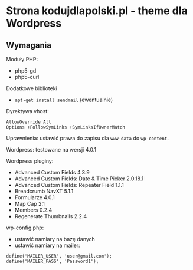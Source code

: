 Strona kodujdlapolski.pl - theme dla Wordpress
=====================

## Wymagania

Moduły PHP:
- php5-gd
- php5-curl

Dodatkowe biblioteki
- `apt-get install sendmail` (ewentualnie)

Dyrektywa vhost:
```
AllowOverride All
Options +FollowSymLinks +SymLinksIfOwnerMatch
```

Uprawnienia:
ustawić prawa do zapisu dla `www-data` do `wp-content`.

Wordpress: 
testowane na wersji 4.0.1

Wordpress pluginy:
- Advanced Custom Fields 4.3.9
- Advanced Custom Fields: Date & Time Picker 2.0.18.1
- Advanced Custom Fields: Repeater Field 1.1.1
- Breadcrumb NavXT 5.1.1
- Formularze 4.0.1
- Map Cap 2.1
- Members 0.2.4
- Regenerate Thumbnails 2.2.4

wp-config.php:
- ustawić namiary na bazę danych
- ustawić namiary na mailer:
```
define('MAILER_USER', 'user@gmail.com');
define('MAILER_PASS', 'Password1');
```

